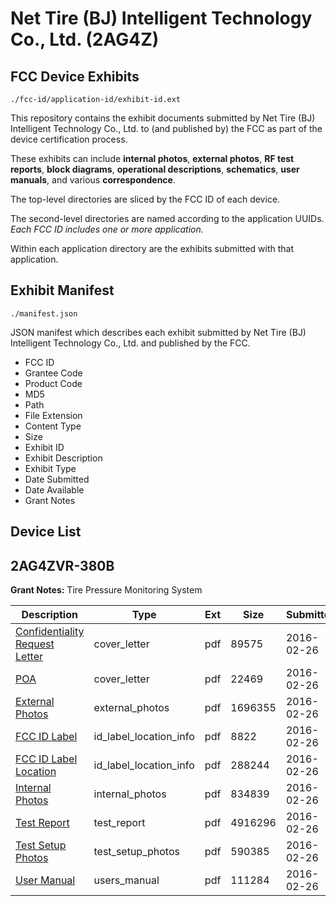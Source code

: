 # Net Tire (BJ) Intelligent Technology Co., Ltd. (2AG4Z)
## FCC Device Exhibits

```
./fcc-id/application-id/exhibit-id.ext
```

This repository contains the exhibit documents submitted by Net Tire (BJ) Intelligent Technology Co., Ltd. to (and published by) the FCC as part of the device certification process.

These exhibits can include **internal photos**, **external photos**, **RF test reports**, **block diagrams**, **operational descriptions**, **schematics**, **user manuals**, and various **correspondence**.

The top-level directories are sliced by the FCC ID of each device.

The second-level directories are named according to the application UUIDs. *Each FCC ID includes one or more application.*

Within each application directory are the exhibits submitted with that application. 

## Exhibit Manifest

```
./manifest.json
```

JSON manifest which describes each exhibit submitted by Net Tire (BJ) Intelligent Technology Co., Ltd. and published by the FCC.

- FCC ID
- Grantee Code
- Product Code
- MD5
- Path
- File Extension
- Content Type
- Size
- Exhibit ID
- Exhibit Description
- Exhibit Type
- Date Submitted
- Date Available
- Grant Notes

## Device List
## 2AG4ZVR-380B
**Grant Notes:** Tire Pressure Monitoring System

| Description | Type | Ext | Size | Submitted | Available |
| ----------- | ---- | --- | ---- | --------- | --------- |
| [Confidentiality Request Letter](2AG4ZVR-380B/63a7bb4d94cc3b0fae8941863dd16ad8/2912078.pdf) | cover_letter | pdf | 89575 | 2016-02-26 | 2016-02-26 |
| [POA](2AG4ZVR-380B/63a7bb4d94cc3b0fae8941863dd16ad8/2912079.pdf) | cover_letter | pdf | 22469 | 2016-02-26 | 2016-02-26 |
| [External Photos](2AG4ZVR-380B/63a7bb4d94cc3b0fae8941863dd16ad8/2912080.pdf) | external_photos | pdf | 1696355 | 2016-02-26 | 2016-02-26 |
| [FCC ID Label](2AG4ZVR-380B/63a7bb4d94cc3b0fae8941863dd16ad8/2912082.pdf) | id_label_location_info | pdf | 8822 | 2016-02-26 | 2016-02-26 |
| [FCC ID Label Location](2AG4ZVR-380B/63a7bb4d94cc3b0fae8941863dd16ad8/2912083.pdf) | id_label_location_info | pdf | 288244 | 2016-02-26 | 2016-02-26 |
| [Internal Photos](2AG4ZVR-380B/63a7bb4d94cc3b0fae8941863dd16ad8/2912081.pdf) | internal_photos | pdf | 834839 | 2016-02-26 | 2016-02-26 |
| [Test Report](2AG4ZVR-380B/63a7bb4d94cc3b0fae8941863dd16ad8/2912085.pdf) | test_report | pdf | 4916296 | 2016-02-26 | 2016-02-26 |
| [Test Setup Photos](2AG4ZVR-380B/63a7bb4d94cc3b0fae8941863dd16ad8/2912084.pdf) | test_setup_photos | pdf | 590385 | 2016-02-26 | 2016-02-26 |
| [User Manual](2AG4ZVR-380B/63a7bb4d94cc3b0fae8941863dd16ad8/2912086.pdf) | users_manual | pdf | 111284 | 2016-02-26 | 2016-02-26 |
